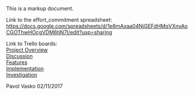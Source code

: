 This is a markup document.

Link to the effort_commitment spreadsheet: 
https://docs.google.com/spreadsheets/d/1e8mAxaa04NjGEFdHMqVXnvAoCGOThwHOcgVDM6tjN7I/edit?usp=sharing

Link to Trello boards:</br>
[Project Overview](https://trello.com/b/pQUjWQI2)</br>
[Discussion](https://trello.com/b/e19nbhjk)</br>
[Features](https://trello.com/b/kk4rkYEn)</br>
[Implementation](https://trello.com/b/56IwFZUO)</br>
[Investigation](https://trello.com/b/44aasFCY)</br>





Pavol Vasko
02/11/2017
